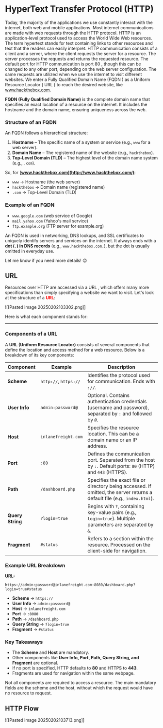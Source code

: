 # HyperText Transfer Protocol (HTTP)

Today, the majority of the applications we use constantly interact with the internet, both web
and mobile applications. Most internet communications are made with web requests through
the HTTP protocol. HTTP is an application-level protocol used to access the World Wide
Web resources. The term hypertext stands for text containing links to other resources and
text that the readers can easily interpret. HTTP communication consists of a client and a server, where the client requests the server for a resource. The server processes the requests and returns the requested resource. The default port for HTTP communication is port 80 , though this can be changed to any other port, depending on the web server configuration. The same requests are utilized when we use the internet to visit different websites. We enter a Fully Qualified Domain Name (FQDN ) as a Uniform Resource Locator ( URL ) to reach the desired website, like
www.hackthebox.com.

**FQDN (Fully Qualified Domain Name)** is the complete domain name that specifies an exact location of a resource on the internet. It includes the hostname and the domain name, ensuring uniqueness across the web.

### **Structure of an FQDN**

An FQDN follows a hierarchical structure:

1. **Hostname** – The specific name of a system or service (e.g., `www` for a web server).
2. **Domain Name** – The registered name of the website (e.g., `hackthebox`).
3. **Top-Level Domain (TLD)** – The highest level of the domain name system (e.g., `.com`).

So, for **[www.hackthebox.com](http://www.hackthebox.com/)**:

- `www` → Hostname (the web server)
- `hackthebox` → Domain name (registered name)
- `.com` → Top-Level Domain (TLD)

### **Example of an FQDN**

- `www.google.com` (web service of Google)
- `mail.yahoo.com` (Yahoo's mail service)
- `ftp.example.org` (FTP server for example.org)

An FQDN is used in networking, DNS lookups, and SSL certificates to uniquely identify servers and services on the internet. It always ends with a **dot (`.`) in DNS records** (e.g., `www.hackthebox.com.`), but the dot is usually omitted in everyday use.

Let me know if you need more details! 😊

## URL

Resources over HTTP are accessed via a URL , which offers many more specifications than
simply specifying a website we want to visit. Let's look at the structure of a <span style="color:rgb(255, 0, 0)"><b>URL</b></span>:

![[Pasted image 20250202103302.png]]

Here is what each component stands for:


---

### **Components of a URL**

A **URL (Uniform Resource Locator)** consists of several components that define the location and access method for a web resource. Below is a breakdown of its key components:

| **Component**    | **Example**           | **Description**                                                                                                           |
| ---------------- | --------------------- | ------------------------------------------------------------------------------------------------------------------------- |
| **Scheme**       | `http://`, `https://` | Identifies the protocol used for communication. Ends with `://`.                                                          |
| **User Info**    | `admin:password@`     | Optional. Contains authentication credentials (username and password), separated by `:` and followed by `@`.              |
| **Host**         | `inlanefreight.com`   | Specifies the resource location. This can be a domain name or an IP address.                                              |
| **Port**         | `:80`                 | Defines the communication port. Separated from the host by `:`. Default ports: `80` (HTTP) and `443` (HTTPS).             |
| **Path**         | `/dashboard.php`      | Specifies the exact file or directory being accessed. If omitted, the server returns a default file (e.g., `index.html`). |
| **Query String** | `?login=true`         | Begins with `?`, containing key-value pairs (e.g., `login=true`). Multiple parameters are separated by `&`.               |
| **Fragment**     | `#status`             | Refers to a section within the resource. Processed on the client-side for navigation.                                     |

### **Example URL Breakdown**

**URL:**

```
https://admin:password@inlanefreight.com:8080/dashboard.php?login=true#status
```

- **Scheme** → `https://`
- **User Info** → `admin:password@`
- **Host** → `inlanefreight.com`
- **Port** → `:8080`
- **Path** → `/dashboard.php`
- **Query String** → `?login=true`
- **Fragment** → `#status`

### **Key Takeaways**

- The **Scheme** and **Host** are mandatory.
- Other components like **User Info, Port, Path, Query String, and Fragment** are optional.
- If no port is specified, HTTP defaults to **80** and HTTPS to **443**.
- Fragments are used for navigation within the same webpage.

Not all components are required to access a resource. The main mandatory fields are the
scheme and the host, without which the request would have no resource to request.

## HTTP Flow

![[Pasted image 20250202103713.png]]

